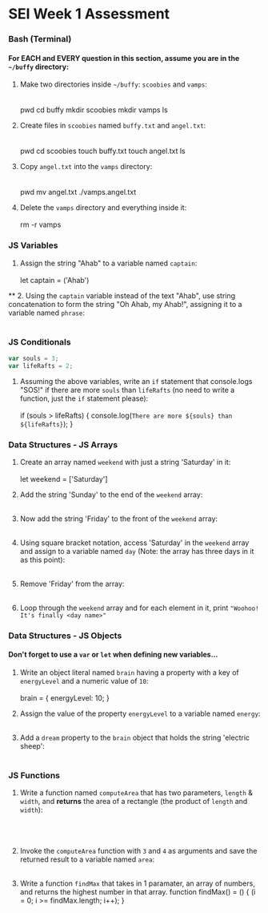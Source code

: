 # SEI Week 1 Assessment

### Bash (Terminal)

#### For EACH and EVERY question in this section, assume you are in the `~/buffy` directory:

1. Make two directories inside `~/buffy`: `scoobies` and `vamps`:
<br><br><br>
pwd
cd buffy
mkdir scoobies
mkdir vamps
ls


2. Create files in `scoobies` named `buffy.txt` and `angel.txt`:
<br><br><br>
pwd
cd scoobies
touch buffy.txt
touch angel.txt
ls


3. Copy `angel.txt` into the `vamps` directory:
<br><br><br>
pwd
mv angel.txt ./vamps.angel.txt

4. Delete the `vamps` directory and everything inside it:
<br><br>
rm -r vamps

### JS Variables

1. Assign the string "Ahab" to a variable named `captain`:
<br><br>
let captain = ('Ahab')

** 2. Using the `captain` variable instead of the text "Ahab", use string concatenation to form the string "Oh Ahab, my Ahab!", assigning it to a variable named `phrase`:
<br><br>



### JS Conditionals
```js
var souls = 3;
var lifeRafts = 2;
```

1. Assuming the above variables, write an `if` statement that console.logs "SOS!" if there are more `souls` than `lifeRafts` (no need to write a function, just the `if` statement please):
<br><br>
if (souls > lifeRafts) {
    console.log(`There are more ${souls} than ${lifeRafts}`);
}

### Data Structures - JS Arrays

1. Create an array named `weekend` with just a string 'Saturday' in it:
<br><br>
let weekend = ['Saturday']

2. Add the string 'Sunday' to the end of the `weekend` array:
<br><br>



3. Now add the string 'Friday' to the front of the `weekend` array:
<br><br>

4. Using square bracket notation, access 'Saturday' in the `weekend` array and assign to a variable named `day` (Note: the array has three days in it as this point):
<br><br>

5. Remove 'Friday' from the array:
<br><br>

6. Loop through the `weekend` array and for each element in it, print `"Woohoo! It's finally <day name>"`

### Data Structures - JS Objects

#### Don't forget to use a `var` or `let` when defining new variables...

1. Write an object literal named `brain` having a property with a key of `energyLevel` and a numeric value of `10`:
<br><br>
brain = {
    energyLevel: 10;
}

2. Assign the value of the property `energyLevel` to a variable named `energy`:
<br><br>


3. Add a `dream` property to the `brain` object that holds the string  'electric sheep':
<br><br>

### JS Functions

1. Write a function named `computeArea` that has two parameters, `length` & `width`, and **returns** the area of a rectangle (the product of `length` and `width`):
<br><br><br><br>

2. Invoke the `computeArea` function with `3` and `4` as arguments and save the returned result to a variable named `area`:<br><br>

3. Write a function `findMax` that takes in 1 paramater, an array of numbers, and returns the highest number in that array.
function findMax() = () {
    (i = 0; i >= findMax.length; i++);
}
